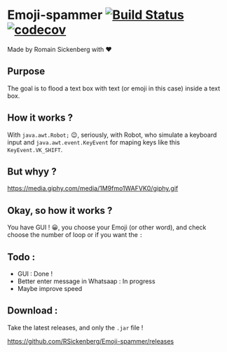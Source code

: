 # Emoji-spammer [![Build Status](https://travis-ci.org/RSickenberg/Emoji-spammer.svg?branch=master)](https://travis-ci.org/RSickenberg/Emoji-spammer) [![codecov](https://codecov.io/gh/RSickenberg/Emoji-spammer/branch/master/graph/badge.svg)](https://codecov.io/gh/RSickenberg/Emoji-spammer)
Made by Romain Sickenberg with ❤️


## Purpose

The goal is to flood a text box with text (or emoji in this case) inside a text box.

## How it works ?

With `java.awt.Robot;` 😉, seriously, with Robot, who simulate a keyboard input and `java.awt.event.KeyEvent` for maping keys like this `KeyEvent.VK_SHIFT`.

## But whyy ?

https://media.giphy.com/media/1M9fmo1WAFVK0/giphy.gif


## Okay, so how it works ?

You have GUI ! 😀, you choose your Emoji (or other word), and check choose the number of loop or if you want the `:`

## Todo :

- GUI : Done !
- Better enter message in Whatsaap : In progress
- Maybe improve speed

## Download :

Take the latest releases, and only the `.jar` file !

https://github.com/RSickenberg/Emoji-spammer/releases
